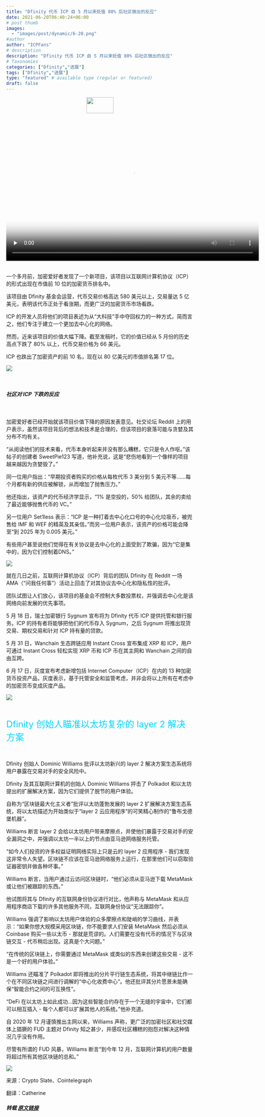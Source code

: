 ```yaml
---
title: "Dfinity 代币 ICP 自 5 月以来贬值 80% 后社区做出的反应"
date: 2021-06-20T06:40:24+06:00
# post thumb
images:
  - "images/post/dynamic/6-20.png"
#author
author: "ICPFans"
# description
description: "Dfinity 代币 ICP 自 5 月以来贬值 80% 后社区做出的反应"
# Taxonomies
categories: ["Dfinity","进展"]
tags: ["Dfinity","进展"]
type: "featured" # available type (regular or featured)
draft: false
---
```


<center>
<img width = '73' height ='43' src ="https://mmbiz.qpic.cn/mmbiz_png/JUK5MT24wzPv13Yhx8f5HJdwqvg2haiahIxicsicYmwiczfL8icRSkwiaMDaRlXa0EWLOoItTxEum6jIap192uvV6W4g/640?wx_fmt=png"/>
</center>
<br>

<center>
<video id="video" height=380 width=680 controls="" preload="none" poster="http://mmbiz.qpic.cn/mmbiz_jpg/JUK5MT24wzNVBF2gwTS63gkf4aUppw6QVicYiaIqqwQ9fbFiaotWGM4YWJ6Izs4NEV1eylb9cufdBK9rWsRmSSuXQ/0?wx_fmt=jpeg">
      <source id="mp4" src="http://mpvideo.qpic.cn/0b78w4absaaa3qapt647brqfbn6ddg3qagia.f10002.mp4?dis_k=a987027ca3d518e575a9568f868be043&amp;dis_t=1624329821&amp;spec_id=MzU1ODA4MjE5Ng%3D%3D1624329831&amp;vid=wxv_1870628384821592064&amp;format_id=10002&amp;support_redirect=1&amp;mmversion=false" type="video/mp4">
</video>
</center>

<br>

一个多月前，加密爱好者发现了一个新项目，该项目以互联网计算机协议（ICP）的形式出现在市值前 10 位的加密货币排名中。



该项目由 Dfinity 基金会运营，代币交易价格高达 580 美元以上，交易量达 5 亿美元，表明该代币正处于看涨期，而更广泛的加密货币市场看跌。



ICP 的开发人员将他们的项目表述为从“大科技”手中夺回权力的一种方式，简而言之，他们专注于建立一个更加去中心化的网络。



然而，近来该项目的价值大幅下降。截至发稿时，它的价值已经从 5 月份的历史高点下跌了 80% 以上，代币交易价格为 66 美元。



ICP 也跌出了加密资产的前 10 名，现在以 80 亿美元的市值排名第 17 位。



![](https://mmbiz.qpic.cn/mmbiz_png/JUK5MT24wzMUWJVloTiaNEtIpQQBTyEYKQGlQjnlwQgeolG77lJTdUmnGL67ic60eYfKfcIlW6ibv3YILB2oj6ELQ/640?wx_fmt=png&tp=webp&wxfrom=5&wx_lazy=1&wx_co=1)

<br>

##### 社区对 ICP 下跌的反应

<br>

加密爱好者已经开始就该项目价值下降的原因发表意见。社交论坛 Reddit 上的用户表示，虽然该项目背后的想法和技术是合理的，但该项目的衰落可能与贪婪及其分布不均有关。



“从阅读他们的技术来看，代币本身听起来并没有那么糟糕，它只是令人作呕。”该帖子的创建者 SweetPie123 写道，他补充说，这是“悲伤地看到一个像样的项目越来越因为贪婪毁了。”



同一位用户指出：“早期投资者购买的价格从每枚代币 3 美分到 5 美元不等......每个月都有新的供应被解锁，从而增加了抛售压力。”



他还指出，该资产的代币经济学显示，“1% 是空投的，50% 给团队，其余的卖给了最近能够抛售代币的 VC。”



另一位用户 Set1less 表示：“ICP 是一种打着去中心化口号的中心化垃圾币，被兜售给 IMF 和 WEF 的精英及其亲信。”而另一位用户表示，该资产的价格可能会降至“到 2025 年为 0.005 美元。”



有些用户甚至说他们觉得在有关协议是去中心化的上面受到了欺骗，因为“它是集中的，因为它们控制着DNS。”



![](https://mmbiz.qpic.cn/mmbiz_jpg/JUK5MT24wzMUWJVloTiaNEtIpQQBTyEYKbgUeKGYIL3ibL0ia6448NgoEzV3jo1DkdnERNgRDE8FrKZ82v9oiaUmkQ/640?wx_fmt=jpeg&tp=webp&wxfrom=5&wx_lazy=1&wx_co=1)


就在几日之前，互联网计算机协议（ICP）背后的团队 Dfinity 在 Reddit 一场 AMA（“问我任何事”）活动上回击了对其协议去中心化和隐私性的批评。



团队试图让人们放心，该项目的基金会不控制大多数投票权，并强调去中心化是该网络向前发展的优先事项。



5 月 18 日，瑞士加密银行 Sygnum 宣布将为 Dfinity 代币 ICP 提供托管和银行服务。ICP 的持有者将能够把他们的代币存入 Sygnum，之后 Sygnum 将推出现货交易、期权交易和针对 ICP 持有量的贷款。



5 月 31 日，Wanchain 生态跨链应用 Instant Cross 宣布集成 XRP 和 ICP，用户可通过 Instant Cross 轻松实现 XRP 币和 ICP 币在其主网和 Wanchain 之间的自由互跨。



6 月 17 日，灰度宣布考虑新增包括 Internet Computer（ICP）在内的 13 种加密货币投资产品，灰度表示，基于托管安全和监管考虑，并非会将以上所有在考虑中的加密货币变成灰度产品。



![](https://mmbiz.qpic.cn/mmbiz_jpg/JUK5MT24wzMUWJVloTiaNEtIpQQBTyEYK6Xp4SIGmDGaxhJTOFM7D8PQJSnEPRseYIEQGPVOB6mJ2mSNfVtGW8w/640?wx_fmt=jpeg&tp=webp&wxfrom=5&wx_lazy=1&wx_co=1)

<br>

<font color=#00D5FF size=5>Dfinity 创始人瞄准以太坊复杂的 layer 2 解决方案</font>

<br>

Dfinity 创始人 Dominic Williams 批评以太坊新兴的 layer 2 解决方案生态系统将用户暴露在交易对手的安全风险中。



Dfinity 及其互联网计算机的创始人 Dominic Williams 抨击了 Polkadot 和以太坊提出的扩展解决方案，因为它们提供了脱节的用户体验。



自称为“区块链最大化主义者”批评以太坊蓬勃发展的 layer 2 扩展解决方案生态系统，将以太坊描述为开始类似于“layer 2 云应用程序”的可笑精心制作的“鲁布戈德堡机器”。



Williams 断言 layer 2 会给以太坊用户带来摩擦点，并使他们暴露于交易对手的安全漏洞之中，并强调以太坊一半以上的节点由亚马逊网络服务托管。



“如今人们投资的许多权益证明网络实际上只是云的 layer 2 应用程序 - 我们发现这非常令人失望。区块链不应该在亚马逊网络服务上运行，在那里他们可以窃取验证器密钥并做各种坏事。”



Williams 断言，当用户通过云访问区块链时，“他们必须从亚马逊下载 MetaMask 或让他们被跟踪的东西。” 



他试图将其与 Dfinity 的互联网身份协议进行对比，他声称与 MetaMask 和从应用程序商店下载的许多其他服务不同，互联网身份协议“无法跟踪你”。



Williams 强调了影响以太坊用户体验的众多摩擦点和陡峭的学习曲线，并表示：“如果你想大规模采用区块链，你不能要求人们安装 MetaMask 然后必须从 Coinbase 购买一些以太币 - 那就是荒谬的。人们需要在没有代币的情况下与区块链交互 - 代币稍后出现。这真是个大问题。”



“在传统的区块链上，你需要通过 MetaMask 或类似的东西来创建这些交易 - 这不是一个好的用户体验。”



Williams 还瞄准了 Polkadot 即将推出的分片平行链生态系统，将其中继链比作一个在不同区块链之间进行调解的“中心化收费中心”。他还批评其分片愿景未能确保“智能合约之间的可互换性”。 



“DeFi 在以太坊上如此成功...因为这些智能合约存在于一个无缝的宇宙中，它们都可以相互插入 - 每个人都可以扩展其他人的系统。”他补充道。



自 2020 年 12 月谨慎推出主网以来，Williams 声称，更广泛的加密社区和社交媒体上猖獗的 FUD 主题对 Dfinity 知之甚少，并感叹社区糟糕的抱怨对解决这种情况几乎没有作用。



尽管有所谓的 FUD 风暴，Williams 断言“到今年 12 月，互联网计算机的用户数量将超过所有其他区块链的总和。”



![](https://mmbiz.qpic.cn/mmbiz_jpg/JUK5MT24wzMUWJVloTiaNEtIpQQBTyEYKQHjufbUdqEF3Q6RZ6vqej18rywSI3d08oCJbZKFRq5q0yQbnPVIemQ/640?wx_fmt=jpeg&tp=webp&wxfrom=5&wx_lazy=1&wx_co=1)


来源：Crypto Slate、Cointelegraph

翻译：Catherine

##### 转载 [原文链接](https://mp.weixin.qq.com/s/BEaDZVlZ91U0h8YvgY3WLg)